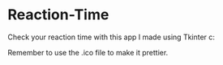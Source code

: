 # Reaction-Time
Check your reaction time with this app I made using Tkinter c:

Remember to use the .ico file to make it prettier.
